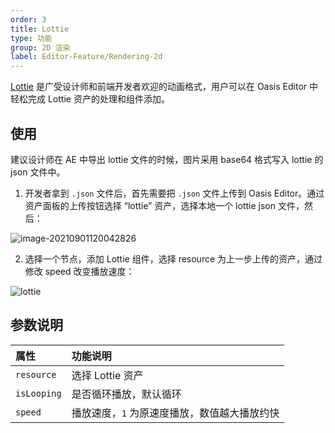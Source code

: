 ```yaml
---
order: 3
title: Lottie
type: 功能
group: 2D 渲染
label: Editor-Feature/Rendering-2d
---
```


[Lottie](https://airbnb.design/lottie/) 是广受设计师和前端开发者欢迎的动画格式，用户可以在 Oasis Editor 中轻松完成 Lottie 资产的处理和组件添加。

## 使用

建议设计师在 AE 中导出 lottie 文件的时候，图片采用 base64 格式写入 lottie 的 json 文件中。

1. 开发者拿到 `.json` 文件后，首先需要把 `.json` 文件上传到 Oasis Editor。通过资产面板的上传按钮选择 “lottie” 资产，选择本地一个 lottie json 文件，然后：

![image-20210901120042826](https://gw.alipayobjects.com/zos/OasisHub/9bf57e62-a29d-4554-b3f7-316c1d05c0dc/image-20210901120042826.png)

2. 选择一个节点，添加 Lottie 组件，选择 resource 为上一步上传的资产，通过修改 speed 改变播放速度：

![lottie](https://gw.alipayobjects.com/zos/OasisHub/376758af-98c9-4365-9fe3-cda8cc55286a/lottie.gif)

## 参数说明

| 属性 | 功能说明 |
| :--- | :--- |
| `resource` | 选择 Lottie 资产 |
| `isLooping` | 是否循环播放，默认循环 |
| `speed` | 播放速度，`1` 为原速度播放，数值越大播放约快 |


